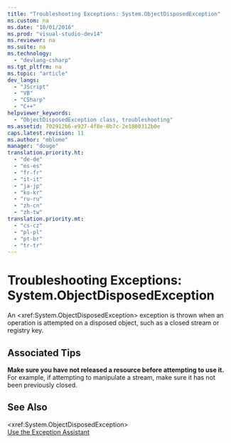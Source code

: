 ```yaml
---
title: "Troubleshooting Exceptions: System.ObjectDisposedException"
ms.custom: na
ms.date: "10/01/2016"
ms.prod: "visual-studio-dev14"
ms.reviewer: na
ms.suite: na
ms.technology: 
  - "devlang-csharp"
ms.tgt_pltfrm: na
ms.topic: "article"
dev_langs: 
  - "JScript"
  - "VB"
  - "CSharp"
  - "C++"
helpviewer_keywords: 
  - "ObjectDisposedException class, troubleshooting"
ms.assetid: 702912b6-e927-4f8e-8b7c-2e1880312b0e
caps.latest.revision: 11
ms.author: "mblome"
manager: "douge"
translation.priority.ht: 
  - "de-de"
  - "es-es"
  - "fr-fr"
  - "it-it"
  - "ja-jp"
  - "ko-kr"
  - "ru-ru"
  - "zh-cn"
  - "zh-tw"
translation.priority.mt: 
  - "cs-cz"
  - "pl-pl"
  - "pt-br"
  - "tr-tr"
---
```

# Troubleshooting Exceptions: System.ObjectDisposedException
An \<xref:System.ObjectDisposedException> exception is thrown when an operation is attempted on a disposed object, such as a closed stream or registry key.  
  
## Associated Tips  
 **Make sure you have not released a resource before attempting to use it.**  
 For example, if attempting to manipulate a stream, make sure it has not been previously closed.  
  
## See Also  
 \<xref:System.ObjectDisposedException>   
 [Use the Exception Assistant](../Topic/How%20to:%20Use%20the%20Exception%20Assistant.md)